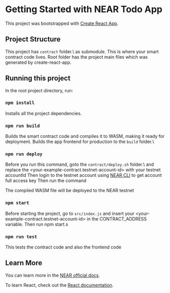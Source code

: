 # Getting Started with NEAR Todo App

This project was bootstrapped with [Create React App](https://github.com/facebook/create-react-app).

## Project Structure

This project has `contract` folder.\ as submodule. This is where your smart contract code lives. Root folder has the project main files which was generated by create-react-app.

## Running this project

In the root project directory, run:

### `npm install`

Installs all the project dependencies.

### `npm run build`

Builds the smart contract code and compiles it to WASM, making it ready for deployment.
Builds the app frontend for production to the `build` folder.\

### `npm run deploy`

Before you run this command, goto the `contract/deploy.sh` folder.\ and replace the <your-example-contract.testnet-account-id> with your testnet accountId
Then login to the testnet account using [NEAR CLI](https://docs.near.org/tools/near-cli) to get account full access key
Then run the command

The compiled WASM file will be deployed to the NEAR testnet

### `npm start`

Before starting the project, go to `src/index.js` and insert your <your-example-contract.testnet-account-id> in the CONTRACT_ADDRESS variable. Then run npm start.s 

### `npm run test`

This tests the contract code and also the frontend code

## Learn More

You can learn more in the [NEAR official docs](https://docs.near.org).

To learn React, check out the [React documentation](https://reactjs.org/).
